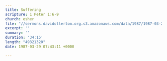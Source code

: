 ```yaml
---
title: Suffering
scripture: 1 Peter 1:6-9
church: esher
file: "//sermons.davidollerton.org.s3.amazonaws.com/data/1987/1987-03-29.mp3"
excerpt: ''
summary: ''
duration: '34:15'
length: "49321320"
date: 1987-03-29 07:43:11 +0000

---
```

